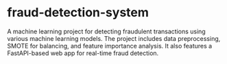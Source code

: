 # fraud-detection-system
A machine learning project for detecting fraudulent transactions using various machine learning models. The project includes data preprocessing, SMOTE for balancing, and feature importance analysis. It also features a FastAPI-based web app for real-time fraud detection.
